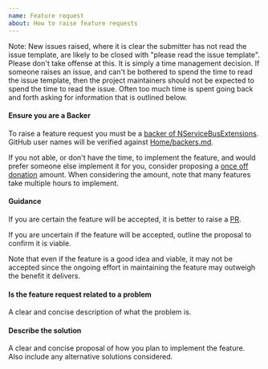 ```yaml
---
name: Feature request
about: How to raise feature requests
---
```


Note: New issues raised, where it is clear the submitter has not read the issue template, are likely to be closed with "please read the issue template". Please don't take offense at this. It is simply a time management decision. If someone raises an issue, and can't be bothered to spend the time to read the issue template, then the project maintainers should not be expected to spend the time to read the issue. Often too much time is spent going back and forth asking for information that is outlined below.


#### Ensure you are a Backer

To raise a feature request you must be a [backer of NServiceBusExtensions](https://opencollective.com/nservicebusextensions/#contribute). GitHub user names will be verified against [Home/backers.md](https://github.com/NServiceBusExtensions/Home/blob/master/backers.md).

If you not able, or don't have the time, to implement the feature, and would prefer someone else implement it for you, consider proposing a [once off donation](https://opencollective.com/nservicebusextensions/donate) amount. When considering the amount, note that many features take multiple hours to implement.


#### Guidance

If you are certain the feature will be accepted, it is better to raise a [PR](https://help.github.com/articles/about-pull-requests/).

If you are uncertain if the feature will be accepted, outline the proposal to confirm it is viable.

Note that even if the feature is a good idea and viable, it may not be accepted since the ongoing effort in maintaining the feature may outweigh the benefit it delivers.


#### Is the feature request related to a problem

A clear and concise description of what the problem is.


#### Describe the solution

A clear and concise proposal of how you plan to implement the feature. Also include any alternative solutions considered.